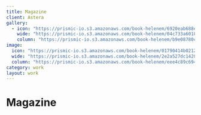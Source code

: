 ```yaml
---
title: Magazine
client: Astera
gallery:
  - icon: "https://prismic-io.s3.amazonaws.com/book-helenem/6920eab688ec9f75911580e67b3752c498432832.jpg"
    wide: "https://prismic-io.s3.amazonaws.com/book-helenem/04c733a601851dae19e5439932bae70ee7a0d8b2.jpg"
    column: "https://prismic-io.s3.amazonaws.com/book-helenem/b9e08780c4521cf83174883fa198e43755725fa5.jpg"
image:
  icon: "https://prismic-io.s3.amazonaws.com/book-helenem/01790414b02129612ce9ab64e8c5a25e63ea09b0.jpg"
  wide: "https://prismic-io.s3.amazonaws.com/book-helenem/2e2a527dc1420da63eeaff53e0213e7badf8e7cb.jpg"
  column: "https://prismic-io.s3.amazonaws.com/book-helenem/eee4c89c69404615f2f4365510befacf1fd96bc2.jpg"
category: work
layout: work
---
```

# Magazine

